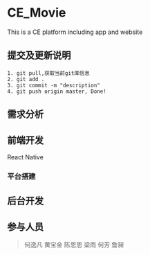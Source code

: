 # CE_Movie
This is a CE platform including app and website

## 提交及更新说明
```
1. git pull,获取当前git库信息
2. git add . 
3. git commit -m "description"
4. git push origin master, Done!
```

## 需求分析

## 前端开发
React Native
### 平台搭建

## 后台开发

## 参与人员
> 何逸凡 黄宝金 陈恩恩 梁雨 何芳 詹昶
